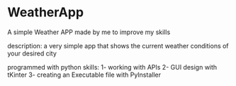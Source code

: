 # WeatherApp
A simple Weather APP made by me to improve my skills

description: a very simple app that shows the current weather conditions
of your desired city

programmed with python
skills: 
  1- working with APIs
  2- GUI design with tKinter
  3- creating an Executable file with PyInstaller
